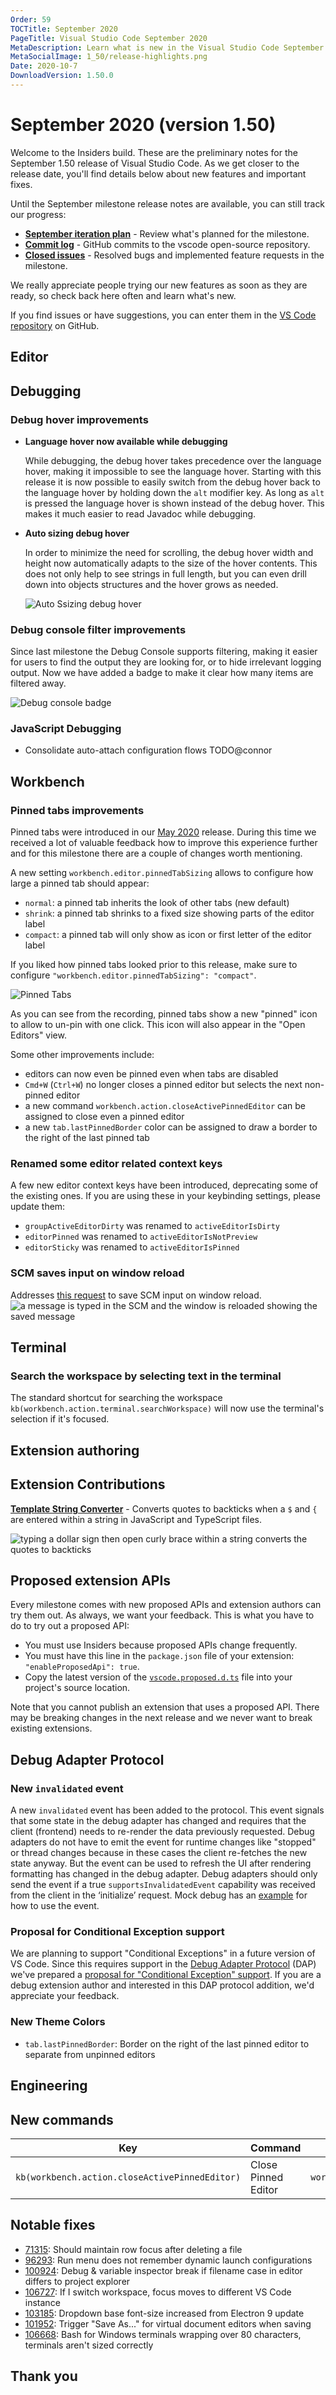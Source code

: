 ```yaml
---
Order: 59
TOCTitle: September 2020
PageTitle: Visual Studio Code September 2020
MetaDescription: Learn what is new in the Visual Studio Code September 2020 Release (1.50)
MetaSocialImage: 1_50/release-highlights.png
Date: 2020-10-7
DownloadVersion: 1.50.0
---
```

# September 2020 (version 1.50)

<!-- DOWNLOAD_LINKS_PLACEHOLDER -->

Welcome to the Insiders build. These are the preliminary notes for the September 1.50 release of Visual Studio Code. As we get closer to the release date, you'll find details below about new features and important fixes.

Until the September milestone release notes are available, you can still track our progress:

* **[September iteration plan](https://github.com/microsoft/vscode/issues/106677)** - Review what's planned for the milestone.
* **[Commit log](https://github.com/Microsoft/vscode/commits/master)** - GitHub commits to the vscode open-source repository.
* **[Closed issues](https://github.com/Microsoft/vscode/issues?q=is%3Aissue+milestone%3A%22September+2020%22+is%3Aclosed)** - Resolved bugs and implemented feature requests in the milestone.

We really appreciate people trying our new features as soon as they are ready, so check back here often and learn what's new.

If you find issues or have suggestions, you can enter them in the [VS Code repository](https://github.com/Microsoft/vscode/issues) on GitHub.

<!-- In-product release notes styles.  Do not modify without also modifying regex in gulpfile.common.js -->
<a id="scroll-to-top" role="button" title="Scroll to top" aria-label="scroll to top" href="#"><span class="icon"></span></a>
<link rel="stylesheet" type="text/css" href="css/inproduct_releasenotes.css"/>

## Editor

## Debugging

### Debug hover improvements

* **Language hover now available while debugging**

  While debugging, the debug hover takes precedence over the language hover, making it impossible to see the language hover. Starting with this release it is now possible to easily switch from the debug hover back to the language hover by holding down the `alt` modifier key. As long as `alt` is pressed the language hover is shown instead of the debug hover. This makes it much easier to read Javadoc while debugging.
* **Auto sizing debug hover**

  In order to minimize the need for scrolling, the debug hover width and height now automatically adapts to the size of the hover contents. This does not only help to see strings in full length, but you can even drill down into objects structures and the hover grows as needed.

  ![Auto Ssizing debug hover](images/1_50/autosize-hover.gif)

### Debug console filter improvements

Since last milestone the Debug Console supports filtering, making it easier for users to find the output they are looking for, or to hide irrelevant logging output. Now we have added a badge to make it clear how many items are filtered away.

![Debug console badge](images/1_50/debug-console-badge.png)

### JavaScript Debugging

* Consolidate auto-attach configuration flows
TODO@connor

## Workbench

### Pinned tabs improvements

Pinned tabs were introduced in our [May 2020](https://code.visualstudio.com/updates/v1_46#_pin-tabs) release. During this time we received a lot of valuable feedback how to improve this experience further and for this milestone there are a couple of changes worth mentioning.

A new setting `workbench.editor.pinnedTabSizing` allows to configure how large a pinned tab should appear:
* `normal`: a pinned tab inherits the look of other tabs (new default)
* `shrink`: a pinned tab shrinks to  a fixed size showing parts of the editor label
* `compact`: a pinned tab will only show as icon or first letter of the editor label

If you liked how pinned tabs looked prior to this release, make sure to configure `"workbench.editor.pinnedTabSizing": "compact"`.

![Pinned Tabs](images/1_50/pinned_tabs.gif)

As you can see from the recording, pinned tabs show a new "pinned" icon to allow to un-pin with one click. This icon will also appear in the "Open Editors" view.

Some other improvements include:
* editors can now even be pinned even when tabs are disabled
* `Cmd+W` (`Ctrl+W`) no longer closes a pinned editor but selects the next non-pinned editor
* a new command `workbench.action.closeActivePinnedEditor` can be assigned to close even a pinned editor
* a new `tab.lastPinnedBorder` color can be assigned to draw a border to the right of the last pinned tab

### Renamed some editor related context keys

A few new editor context keys have been introduced, deprecating some of the existing ones. If you are using these in your keybinding settings, please update them:
* `groupActiveEditorDirty` was renamed to `activeEditorIsDirty`
* `editorPinned` was renamed to `activeEditorIsNotPreview`
* `editorSticky` was renamed to `activeEditorIsPinned`

### SCM saves input on window reload

Addresses [this request](https://github.com/microsoft/vscode/issues/41232) to save SCM input on window reload.
![a message is typed in the SCM and the window is reloaded showing the saved message](images/1_50/scm-saves.gif)

## Terminal

### Search the workspace by selecting text in the terminal

The standard shortcut for searching the workspace `kb(workbench.action.terminal.searchWorkspace)` will now use the terminal's selection if it's focused.

## Extension authoring

## Extension Contributions

**[Template String Converter](https://marketplace.visualstudio.com/items?itemName=meganrogge.template-string-converter)** - Converts quotes to backticks when a `$` and `{` are entered within a string in JavaScript and TypeScript files.

![typing a dollar sign then open curly brace within a string converts the quotes to backticks](images/1_50/template-string-converter-extension.gif)

## Proposed extension APIs

Every milestone comes with new proposed APIs and extension authors can try them out. As always, we want your feedback. This is what you have to do to try out a proposed API:

* You must use Insiders because proposed APIs change frequently.
* You must have this line in the `package.json` file of your extension: `"enableProposedApi": true`.
* Copy the latest version of the [`vscode.proposed.d.ts`](https://github.com/microsoft/vscode/blob/master/src/vs/vscode.proposed.d.ts) file into your project's source location.

Note that you cannot publish an extension that uses a proposed API. There may be breaking changes in the next release and we never want to break existing extensions.

## Debug Adapter Protocol

### New `invalidated` event

A new `invalidated` event has been added to the protocol. This event signals that some state in the debug adapter has changed and requires that the client (frontend) needs to re-render the data previously requested.
Debug adapters do not have to emit the event for runtime changes like "stopped" or thread changes because in these cases the client re-fetches the new state anyway. But the event can be used to refresh the UI after rendering formatting has changed in the debug adapter. Debug adapters should only send the event if a true `supportsInvalidatedEvent` capability was received from the client in the ‘initialize’ request. Mock debug has an [example](https://github.com/microsoft/vscode-mock-debug/blob/23fd6bf224234f188eff23eba83b086e1ee5917c/src/mockDebug.ts#L553) for how to use the event.

### Proposal for Conditional Exception support

We are planning to support "Conditional Exceptions" in a future version of VS Code. Since this requires support in the [Debug Adapter Protocol](https://microsoft.github.io/debug-adapter-protocol/) (DAP) we've prepared a [proposal for "Conditional Exception" support](https://github.com/microsoft/debug-adapter-protocol/issues/137#issuecomment-698211532). If you are a debug extension author and interested in this DAP protocol addition, we'd appreciate your feedback.

### New Theme Colors

* `tab.lastPinnedBorder`: Border on the right of the last pinned editor to separate from unpinned editors

## Engineering

## New commands

| Key                                | Command      | Command ID                     |
| ---------------------------------- | ------------ | ------------------------------ |
| `kb(workbench.action.closeActivePinnedEditor)`   | Close Pinned Editor  | `workbench.action.closeActivePinnedEditor`   |

## Notable fixes

* [71315](https://github.com/microsoft/vscode/issues/71315): Should maintain row focus after deleting a file
* [96293](https://github.com/microsoft/vscode/issues/96293): Run menu does not remember dynamic launch configurations
* [100924](https://github.com/microsoft/vscode/issues/100924): Debug & variable inspector break if filename case in editor differs to project explorer
* [106727](https://github.com/microsoft/vscode/issues/106727): If I switch workspace, focus moves to different VS Code instance
* [103185](https://github.com/microsoft/vscode/issues/103185): Dropdown base font-size increased from Electron 9 update
* [101952](https://github.com/microsoft/vscode/issues/101952): Trigger "Save As..." for virtual document editors when saving
* [106668](https://github.com/microsoft/vscode/issues/106668): Bash for Windows terminals wrapping over 80 characters, terminals aren't sized correctly


## Thank you
